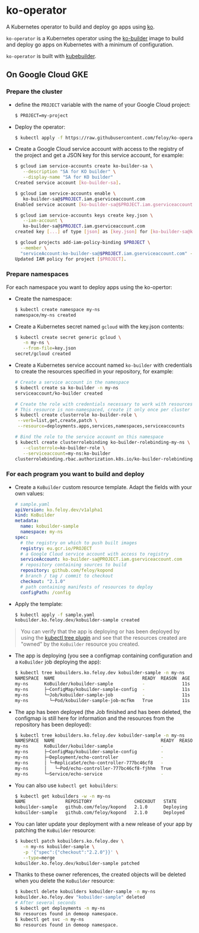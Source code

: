 # ko-operator

A Kubernetes operator to build and deploy go apps using [ko](https://github.com/google/ko).

`ko-operator` is a Kubernetes operator using the [ko-builder](https://github.com/feloy/ko-builder) image to build and deploy go apps on Kubernetes with a minimum of configuration.

`ko-operator` is built with [kubebuilder](https://book.kubebuilder.io/).

## On Google Cloud GKE

### Prepare the cluster

- define the `PROJECT` variable with the name of your Google Cloud project:

  ```sh
  $ PROJECT=my-project
  ```

- Deploy the operator:

  ```sh
  $ kubectl apply -f https://raw.githubusercontent.com/feloy/ko-operator/master/dist/ko-operator.yaml
  ```

- Create a Google Cloud service account with access to the registry of the project and get a JSON key for this service account, for example:

  ```sh
  $ gcloud iam service-accounts create ko-builder-sa \
     --description "SA for KO builder" \
     --display-name "SA for KO builder"
  Created service account [ko-builder-sa].

  $ gcloud iam service-accounts enable \
     ko-builder-sa@$PROJECT.iam.gserviceaccount.com
  Enabled service account [ko-builder-sa@$PROJECT.iam.gserviceaccount.com].

  $ gcloud iam service-accounts keys create key.json \
     --iam-account \
     ko-builder-sa@$PROJECT.iam.gserviceaccount.com
  created key [...] of type [json] as [key.json] for [ko-builder-sa@ko-demo.iam.gserviceaccount.com]

  $ gcloud projects add-iam-policy-binding $PROJECT \
    --member \
    "serviceAccount:ko-builder-sa@$PROJECT.iam.gserviceaccount.com" --role "roles/storage.admin"
  Updated IAM policy for project [$PROJECT].
  ```

### Prepare namespaces

For each namespace you want to deploy apps using the ko-opertor:

- Create the namespace:

  ```sh
  $ kubectl create namespace my-ns
  namespace/my-ns created
  ```

- Create a Kubernetes secret named `gcloud` with the key.json contents:

  ```sh
  $ kubectl create secret generic gcloud \
     -n my-ns \
     --from-file=key.json
  secret/gcloud created
  ```

- Create a Kubernetes service account named `ko-builder` with credentials to create the resources specified in your repository, for example:

  ```sh
  # Create a service account in the namespace
  $ kubectl create sa ko-builder -n my-ns
  serviceaccount/ko-builder created

  # Create the role with credentials necessary to work with resources
  # This resource is non-namespaced, create it only once per cluster
  $ kubectl create clusterrole ko-builder-role \
   --verb=list,get,create,patch \
   --resource=deployments.apps,services,namespaces,serviceaccounts

  # Bind the role to the service account on this namespace
  $ kubectl create clusterrolebinding ko-builder-rolebinding-my-ns \
     --clusterrole=ko-builder-role \
     --serviceaccount=my-ns:ko-builder
  clusterrolebinding.rbac.authorization.k8s.io/ko-builder-rolebinding-my-ns created
  ```

### For each program you want to build and deploy

- Create a `KoBuilder` custom resource template. Adapt the fields with your own values:

  ```yaml
  # sample.yaml
  apiVersion: ko.feloy.dev/v1alpha1
  kind: KoBuilder
  metadata:
    name: kobuilder-sample
    namespace: my-ns
  spec:
    # the registry on which to push built images
    registry: eu.gcr.io/PROJECT
    # a Google Cloud service account with access to registry
    serviceAccount: ko-builder-sa@PROJECT.iam.gserviceaccount.com
    # repository containing sources to build
    repository: github.com/feloy/kopond
    # branch / tag / commit to checkout
    checkout: "2.1.0"
    # path containing manifests of resources to deploy
    configPath: /config
  ```

- Apply the template:

  ```sh
  $ kubectl apply -f sample.yaml
  kobuilder.ko.feloy.dev/kobuilder-sample created
  ```

> You can verify that the app is deploying or has been deployed by using the [kubectl tree plugin](https://github.com/ahmetb/kubectl-tree) and see that the resources created are "owned" by the `KoBuilder` resource you created.

- The app is deploying (you see a configmap containing configuration and a `KoBuilder` job deploying the app):

  ```sh
  $ kubectl tree kobuilders.ko.feloy.dev kobuilder-sample -n my-ns
  NAMESPACE  NAME                                 READY  REASON  AGE
  my-ns      KoBuilder/kobuilder-sample           -              11s
  my-ns      ├─ConfigMap/kobuilder-sample-config  -              11s
  my-ns      └─Job/kobuilder-sample-job           -              11s
  my-ns        └─Pod/kobuilder-sample-job-mcfkm   True           11s
  ```

- The app has been deployed (the Job finished and has been deleted, the configmap is still here for information and the resources from the repository has been deployed):

  ```sh
  $ kubectl tree kobuilders.ko.feloy.dev kobuilder-sample -n my-ns
  NAMESPACE  NAME                                        READY  REASON  AGE 
  my-ns      KoBuilder/kobuilder-sample                  -              2m3s
  my-ns      ├─ConfigMap/kobuilder-sample-config         -              2m3s
  my-ns      ├─Deployment/echo-controller                -              92s 
  my-ns      │ └─ReplicaSet/echo-controller-777bc46cf8   -              92s 
  my-ns      │   └─Pod/echo-controller-777bc46cf8-fjhhm  True           92s 
  my-ns      └─Service/echo-service                      -              92s 
  ```

- You can also use `kubectl get kobuilders`:

  ```sh
  $ kubectl get kobuilders -w -n my-ns
  NAME               REPOSITORY                CHECKOUT   STATE
  kobuilder-sample   github.com/feloy/kopond   2.1.0      Deploying
  kobuilder-sample   github.com/feloy/kopond   2.1.0      Deployed
  ```

- You can later update your deployment with a new release of your app by patching the `KoBuilder` resource:

  ```sh
  $ kubectl patch kobuilders.ko.feloy.dev \
     -n my-ns kobuilder-sample \
     -p '{"spec":{"checkout":"2.2.0"}}' \
     --type=merge
  kobuilder.ko.feloy.dev/kobuilder-sample patched
  ```

- Thanks to these owner references, the created objects will be deleted when you delete the `KoBuilder` resource:

  ```sh
  $ kubectl delete kobuilders kobuilder-sample -n my-ns
  kobuilder.ko.feloy.dev "kobuilder-sample" deleted
  # After several seconds
  $ kubectl get deployments -n my-ns
  No resources found in demoop namespace.
  $ kubectl get svc -n my-ns
  No resources found in demoop namespace.
  ```

